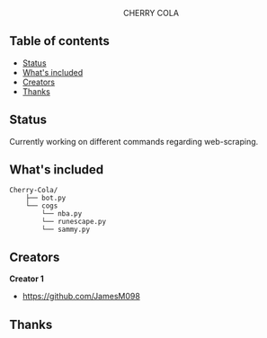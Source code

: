 <p align="center">
    CHERRY COLA
</p>


## Table of contents

- [Status](#status)
- [What's included](#whats-included)
- [Creators](#creators)
- [Thanks](#thanks)




## Status

Currently working on different commands regarding web-scraping.

## What's included
```text
Cherry-Cola/
    ├── bot.py
    └── cogs
        └── nba.py
        └── runescape.py
        └── sammy.py

```




## Creators

**Creator 1**

- <https://github.com/JamesM098>

## Thanks
